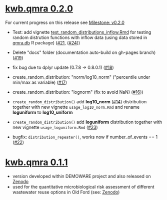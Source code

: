 # [kwb.qmra 0.2.0](https://github.com/KWB-R/kwb.qmra)


For current progress on this release see [Milestone: v0.2.0](https://github.com/KWB-R/kwb.qmra/milestone/5) 

* Test: add vignette [test_random_distributions_inflow.Rmd](https://github.com/KWB-R/kwb.qmra/blob/master/vignettes/test_random_distributions_inflow.Rmd) for testing random distrution functions with inflow data (using data stored in 
[qmra.db](https://github.com/kwb-r/qmra.db) R package) ([#21](https://github.com/KWB-R/kwb.qmra/issues/21), 
([#24](https://github.com/KWB-R/kwb.qmra/issues/24))) 

* Delete "docs" folder (documentation auto-build on gh-pages branch) ([#19](https://github.com/KWB-R/kwb.qmra/issues/19))

* fix bug due to dplyr update (0.7.8 -> 0.8.0.1) ([#18](https://github.com/KWB-R/kwb.qmra/issues/18)) 

* create_random_distribution: "norm/log10_norm" ("percentile under min/max as variable) 
([#17](https://github.com/KWB-R/kwb.qmra/issues/17))

* create_random_distribution: "lognorm" (fix to avoid NaN) ([#16](https://github.com/KWB-R/kwb.qmra/issues/16)))

* `create_random_distribution()` add **log10_norm** ([#14](https://github.com/KWB-R/kwb.qmra/issues/14)) distribution together with new vignette `usage_log10_norm.Rmd` and rename **loguniform** to **log10_uniform**

* `create_random_distribution()` add  **loguniform** distribution together with new vignette `usage_loguniform.Rmd` ([#23](https://github.com/KWB-R/kwb.qmra/issues/23))

* bugfix: `distribution_repeater()`, works now if number_of_events == 1 ([#22](https://github.com/KWB-R/kwb.qmra/issues/22))

# [kwb.qmra 0.1.1](https://github.com/KWB-R/kwb.qmra/releases/tag/v.0.1.1)

* version developed within DEMOWARE project and also released on [Zenodo](https://zenodo.org/record/154111) 
* used for the quantitative microbiological risk assessment of different wastewater reuse options in Old Ford (see: [Zenodo](https://doi.org/10.5281/zenodo.159527))